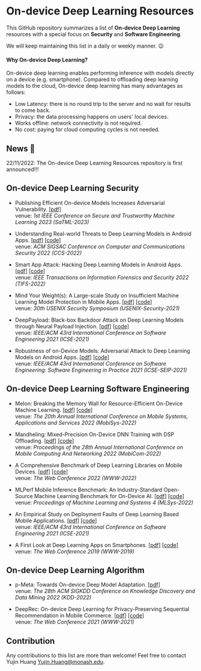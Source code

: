 # On-device Deep Learning Resources
This GitHub repository summarizes a list of **On-device Deep Learning** resources with a special focus on **Security** and **Software Engineering**.

We will keep maintaining this list in a daily or weekly manner. :wink:


#### Why On-device Deep Learning?
On-device deep learning enables performing inference with models directly on a device (e.g. smartphone). Compared to offloading deep learning models to the cloud, On-device deep learning has many advantages as follows:
- Low Latency: there is no round trip to the server and no wait for results to come back.
- Privacy: the data processing happens on users' local devices.
- Works offline: network connectivity is not required.
- No cost: paying for cloud computing cycles is not needed.

## News :mega:
22/11/2022: The On-device Deep Learning Resources repository is first announced!!!

## On-device Deep Learning Security
- Publishing Efficient On-device Models Increases Adversarial Vulnerability.
  [[pdf]](https://openreview.net/pdf?id=nbNdDm1x3c)\
  venue: *1st IEEE Conference on Secure and Trustworthy Machine Learning 2023 (SaTML-2023)*

- Understanding Real-world Threats to Deep Learning Models in Android Apps.
  [[pdf]](https://arxiv.org/pdf/2209.09577.pdf)
  [[code]](https://github.com/Advdroid/advdroid-pro)\
  venue: *ACM SIGSAC Conference on Computer and Communications Security 2022 (CCS-2022)*
  
- Smart App Attack: Hacking Deep Learning Models in Android Apps.
  [[pdf]](https://arxiv.org/pdf/2204.11075.pdf)
  [[code]](https://github.com/Jinxhy/SmartAppAttack)\
  venue: *IEEE Transactions on Information Forensics and Security 2022 (TIFS-2022)*

- Mind Your Weight(s): A Large-scale Study on Insufficient Machine Learning Model Protection in Mobile Apps.
  [[pdf]](https://www.usenix.org/system/files/sec21-sun-zhichuang.pdf)
  [[code]](https://github.com/RiS3-Lab/ModelXRay)\
  venue: *30th USENIX Security Symposium (USENIX-Security-2021)*

- DeepPayload: Black-box Backdoor Attack on Deep Learning Models through Neural Payload Injection.
  [[pdf]](https://arxiv.org/pdf/2101.06896.pdf)
  [[code]](https://github.com/yuanchun-li/DeepPayload)\
  venue: *IEEE/ACM 43rd International Conference on Software Engineering 2021 (ICSE-2021)*

- Robustness of on-Device Models: Adversarial Attack to Deep Learning Models on Android Apps.
  [[pdf]](https://arxiv.org/pdf/2101.04401.pdf)
  [[code]](https://github.com/Jinxhy/AppAIsecurity)\
  venue: *IEEE/ACM 43rd International Conference on Software Engineering: Software Engineering in Practice 2021 (ICSE-SEIP-2021)*
  

## On-device Deep Learning Software Engineering
- Melon: Breaking the Memory Wall for Resource-Efficient On-Device Machine Learning.
  [[pdf]](https://xumengwei.github.io/files/MobiSys22-Melo.pdf)
  [[code]](https://github.com/qipengwang/Melon)\
  venue: *The 20th Annual International Conference on Mobile Systems, Applications and Services 2022 (MobiSys-2022)*
  
- Mandheling: Mixed-Precision On-Device DNN Training with DSP Offloading.
  [[pdf]](https://arxiv.org/pdf/2206.07509.pdf)
  [[code]](https://github.com/UbiquitousLearning/Mandheling-DSP-Training)\
  venue: *Proceedings of the 28th Annual International Conference on Mobile Computing And Networking 2022 (MobiCom-2022)*

- A Comprehensive Benchmark of Deep Learning Libraries on Mobile Devices.
  [[pdf]](https://arxiv.org/pdf/2202.06512.pdf)
  [[code]](https://github.com/UbiquitousLearning/MobileDLFrameworksBenchmark)\
  venue: *The Web Conference 2022 (WWW-2022)*
  
- MLPerf Mobile Inference Benchmark: An Industry-Standard Open-Source Machine Learning Benchmark for On-Device AI.
  [[pdf]](https://proceedings.mlsys.org/paper/2022/file/7eabe3a1649ffa2b3ff8c02ebfd5659f-Paper.pdf)
  [[code]](https://github.com/mlcommons)\
  venue: *Proceedings of Machine Learning and Systems 4 (MLSys-2022)*
  
- An Empirical Study on Deployment Faults of Deep Learning Based Mobile Applications.
  [[pdf]](https://arxiv.org/pdf/2101.04930.pdf)
  [[code]](https://github.com/chenzhenpeng18/icse2021)\
  venue: *IEEE/ACM 43rd International Conference on Software Engineering 2021 (ICSE-2021)*
  
- A First Look at Deep Learning Apps on Smartphones.
  [[pdf]](https://arxiv.org/pdf/1812.05448.pdf)
  [[code]](https://github.com/xumengwei/MobileDL)\
  venue: *The Web Conference 2019 (WWW-2019)*

## On-device Deep Learning Algorithm
- p-Meta: Towards On-device Deep Model Adaptation.
  [[pdf]](https://arxiv.org/pdf/2206.12705.pdf)\
  venue: *The 28th ACM SIGKDD Conference on Knowledge Discovery and Data Mining 2022 (KDD-2022)*

- DeepRec: On-device Deep Learning for Privacy-Preserving Sequential Recommendation in Mobile Commerce.
  [[pdf]](https://dl.acm.org/doi/pdf/10.1145/3442381.3449942)
  [[code]](https://github.com/hanjialiang/DeepRec)\
  venue: *The Web Conference 2021 (WWW-2021)*
  
## Contribution
Any contributions to this list are more than welcome! Feel free to contact Yujin Huang <Yujin.Huang@monash.edu>.
